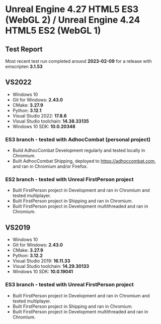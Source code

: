 # Unreal Engine 4.27 HTML5 ES3 (WebGL 2) / Unreal Engine 4.24 HTML5 ES2 (WebGL 1)

## Test Report

Most recent test run completed around **2023-02-09** for a release with emscripten **3.1.53**

## VS2022

- Windows 10
- Git for Windows: **2.43.0**
- CMake: **3.27.9**
- Python: **3.12.1**
- Visual Studio 2022: **17.8.6**
- Visual Studio toolchain: **14.38.33135**
- Windows 10 SDK: **10.0.20348**

### ES3 branch - tested with AdhocCombat (personal project)

- Build AdhocCombat Development regularly and tested locally in Chromium.
- Built AdhocCombat Shipping, deployed to https://adhoccombat.com, and ran in Chromium and/or Firefox.

### ES2 branch - tested with Unreal FirstPerson project

- Built FirstPerson project in Development and ran in Chromium and tested multiplayer. 
- Built FirstPerson project in Shipping and ran in Chromium.
- Built FirstPerson project in Development multithreaded and ran in Chromium.

## VS2019

- Windows 10
- Git for Windows: **2.43.0**
- CMake: **3.27.9**
- Python: **3.12.2**
- Visual Studio 2019: **16.11.33**
- Visual Studio toolchain: **14.29.30133**
- Windows 10 SDK: **10.0.19041**

### ES3 branch - tested with Unreal FirstPerson project

- Built FirstPerson project in Development and ran in Chromium and tested multiplayer. 
- Built FirstPerson project in Shipping and ran in Chromium.
- Built FirstPerson project in Development multithreaded and ran in Chromium.